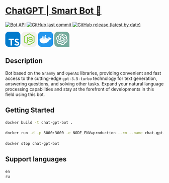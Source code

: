 # [ChatGPT | Smart Bot 🤖](https://t.me/smart_gpt_voice_bot)

[![Bot API](https://img.shields.io/badge/Bot%20API-6.7-blue?logo=telegram&style=for-the-badge&labelColor=000&color=3b82f6&)](https://core.telegram.org/bots/api)
[![GitHub last commit](https://img.shields.io/github/last-commit/mikita-kandratsyeu/telegram-bot?style=for-the-badge)](https://github.com/mikita-kandratsyeu/telegram-bot/commits/main)
[![GitHub release (latest by date)](https://img.shields.io/github/v/release/mikita-kandratsyeu/telegram-bot?style=for-the-badge)](https://github.com/mikita-kandratsyeu/telegram-bot/releases)

<div>

<img src="./.github/md-icons/TypeScript.svg" width="48">
<img src="./.github/md-icons/NodeJS-Light.svg" width="48">
<img src="./.github/md-icons/Docker.svg" width="48">  
<img src="./.github/md-icons/ChatGPT_logo.svg" width="48">

</div>

## Description
Bot based on the `Grammy` and `OpenAI` libraries, providing convenient and fast access to the cutting-edge `gpt-3.5-turbo` technology for text generation, answering questions, and solving other tasks. Expand your natural language processing capabilities and stay at the forefront of developments in this field using this bot.

## Getting Started

```bash
docker build -t chat-gpt-bot .

docker run -d -p 3000:3000 -e NODE_ENV=production --rm --name chat-gpt-bot chat-gpt-bot

docker stop chat-gpt-bot
```

## Support languages

```
en
ru
```

